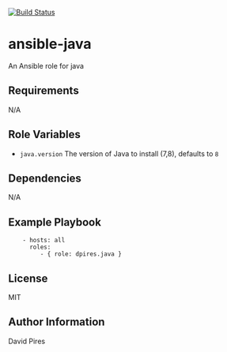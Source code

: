 [![Build Status](https://travis-ci.org/dpires/ansible-java.svg)](https://travis-ci.org/dpires/ansible-java)

ansible-java
=========

An Ansible role for java

Requirements
------------

N/A

Role Variables
--------------

 - `java.version` The version of Java to install (7,8), defaults to `8`

Dependencies
------------

N/A

Example Playbook
----------------

```
    - hosts: all 
      roles:
         - { role: dpires.java }
```

License
-------

MIT

Author Information
------------------

David Pires
